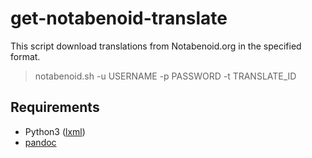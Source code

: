 # get-notabenoid-translate

This script download translations from Notabenoid.org in the specified format.

> notabenoid.sh -u USERNAME -p PASSWORD -t TRANSLATE_ID

## Requirements

* Python3 ([lxml](https://lxml.de))
* [pandoc](https://pandoc.org)
